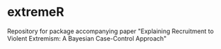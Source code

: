 # extremeR
Repository for package accompanying paper "Explaining Recruitment to Violent Extremism: A Bayesian Case-Control Approach"
